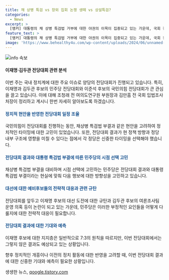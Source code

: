 ```yaml
---
title: 채 상병 특검 vs 장외 집회 논쟁 생떼 vs 상설특검?
categories:
  - News
excerpt: >
  [앵커] 대통령의 채 상병 특검법 거부에 대한 야권의 이목이 집중되고 있는 가운데, 국회 정치 주요 이슈를 전문가들이 정리해보았다. 두 전문가는 야당의 채 상병 순직 1주기를 준비 중인 것으로 보고, 여당 전당대회 결과가 특검법 처리에 영향을 미칠 것으로 전망했다. 특히, 채 상병 특검법 처리, 대통령 탄핵 청원 청문회, 상설특검법을 고려하는 등 정치의 최전선인 여당 전당대회에 대한 관심이 뜨겁다. 의혹에 대한 해명과 대통령 탄핵에 대한 상황, 또한 민주당 전당대회의 구체적인 결과와 국민의힘 전당대회의 토론회를 통해 나오는 정보들과 논란 등 다양한 정치 이슈에 관련된 내용이 속속 공유되고 있다. [YTN 뉴스와이드]
feature_text: >
  [앵커] 대통령의 채 상병 특검법 거부에 대한 야권의 이목이 집중되고 있는 가운데, 국회 정치 주요 이슈를 전문가들이 정리해보았다. 두 전문가는 야당의 채 상병 순직 1주기를 준비 중인 것으로 보고, 여당 전당대회 결과가 특검법 처리에 영향을 미칠 것으로 전망했다. 특히, 채 상병 특검법 처리, 대통령 탄핵 청원 청문회, 상설특검법을 고려하는 등 정치의 최전선인 여당 전당대회에 대한 관심이 뜨겁다. 의혹에 대한 해명과 대통령 탄핵에 대한 상황, 또한 민주당 전당대회의 구체적인 결과와 국민의힘 전당대회의 토론회를 통해 나오는 정보들과 논란 등 다양한 정치 이슈에 관련된 내용이 속속 공유되고 있다. [YTN 뉴스와이드]
image: 'https://www.behealthy4u.com/wp-content/uploads/2024/06/unnamed-file.png'
---
```


<p><img src="https://www.behealthy4u.com/wp-content/uploads/2024/06/unnamed-file.png" alt="info 속보" /></p>

<h4>이재명·김두관 전당대회 관련 분석</h4>

<p>이번 주는 국내 정치계에 대한 주요 이슈로 양당의 전당대회가 진행되고 있습니다. 특히, 이재명과 김두관 후보의 민주당 전당대회와 이준석 후보의 국민의힘 전당대회가 큰 관심을 끌고 있습니다. 이에 대해 조청래 전 여의도연구원 부원장과 김만흠 전 국회 입법조사처장이 정리하고 계시니 한번 자세히 알아보도록 하겠습니다.</p>

<h4><span style="color: #1a5490;">정치적 현안을 반영한 전당대회 일정 조율</span></h4>

<p>국민의힘이 전당대회를 진행하는 동안, 채상병 특검법 부결과 같은 현안을 고려하여 정치적인 타이밍에 대한 고민이 있었습니다. 또한, 전당대회 결과가 현 정책 방향과 정당 내부 구조에 영향을 미칠 수 있다는 점에서 각 정당은 신중한 타이밍을 선택해야 했습니다.</p>

<h4><span style="color: #1a5490;">전당대회 결과와 대통령 특검법 부결에 따른 민주당의 시점 선택 고민</span></h4>

<p>채상병 특검법 부결을 대비하며 시점 선택에 고민하는 민주당은 전당대회 결과와 대통령 특검법 부결이라는 현실에 맞춰 다음 행보에 대한 방향성을 고민하고 있습니다.</p>

<h4><span style="color: #1a5490;">대선에 대한 예비후보들의 전략적 대응과 관련 규탄</span></h4>

<p>전당대회를 앞두고 이재명 후보의 대선 도전에 대한 규탄과 김두관 후보의 여론조사팀 운영 의혹 등이 논란이 되고 있는 가운데, 민주당은 이러한 부정적인 요인들을 어떻게 다룰지에 대한 전략적 대응이 필요합니다.</p>

<h4><span style="color: #1a5490;">전당대회 결과에 대한 기대와 예측</span></h4>

<p>이재명 후보에 대한 지지층은 일반적으로 7:3의 원칙을 따르지만, 이번 전당대회에서는 그렇지 않은 결과도 예상되고 있는 상황입니다.</p>

<p>향후 정치적인 개흥이나 이전의 정치 활동에 대한 반영을 고려할 때, 이번 전당대회 결과에 대한 신중한 기대와 예측이 필요한 상황입니다.</p>
생생한 뉴스, <a href="https://qoogle.tistory.com" rel="dofollow">qoogle.tistory.com</a>


